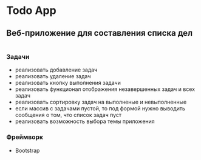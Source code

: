 # Todo App
## Веб-приложение для составления списка дел
![]()
### Задачи
- реализовать добавление задач
- реализовать удаление задач
- реализовать кнопку выполнения задачи
- реализовать функционал отображения незавершенных задач и всех задач
- реализовать сортировку задач на выполненые и невыполненные
- если массив с задачами пустой, то под формой нужно выводить сообщения о том, что список задач пуст
- реализовать возможность выбора темы приложения

### Фреймворк
- Bootstrap
